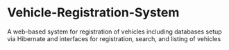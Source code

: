 # Vehicle-Registration-System
A web-based system for registration of vehicles including databases setup via Hibernate and interfaces for registration, search, and listing of vehicles

